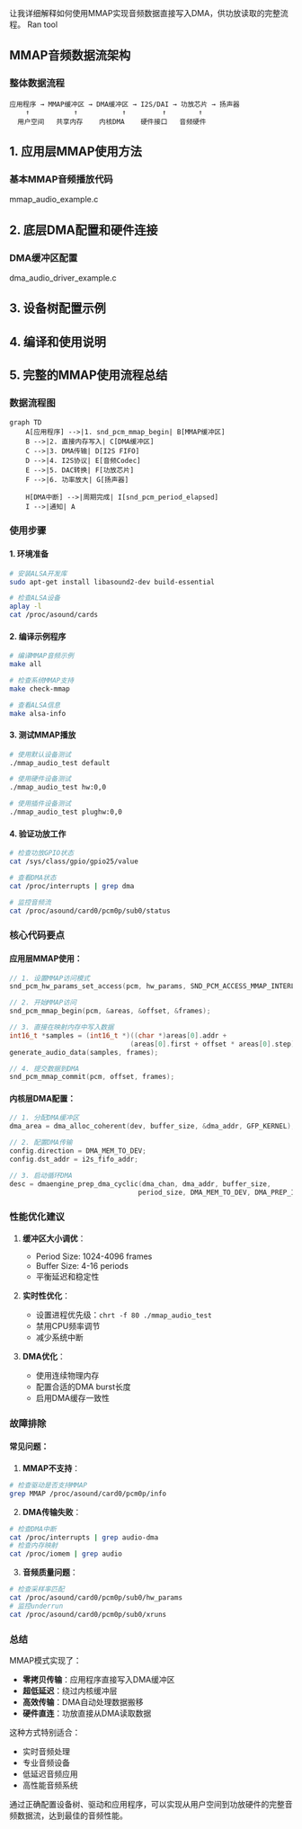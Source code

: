 让我详细解释如何使用MMAP实现音频数据直接写入DMA，供功放读取的完整流程。
Ran tool

## MMAP音频数据流架构

### 整体数据流程

```
应用程序 → MMAP缓冲区 → DMA缓冲区 → I2S/DAI → 功放芯片 → 扬声器
    ↑           ↑           ↑         ↑        ↑
  用户空间   共享内存    内核DMA    硬件接口   音频硬件
```

## 1. 应用层MMAP使用方法

### 基本MMAP音频播放代码

mmap_audio_example.c

## 2. 底层DMA配置和硬件连接

### DMA缓冲区配置

dma_audio_driver_example.c

## 3. 设备树配置示例

## 4. 编译和使用说明

## 5. 完整的MMAP使用流程总结

### 数据流程图

```mermaid
graph TD
    A[应用程序] -->|1. snd_pcm_mmap_begin| B[MMAP缓冲区]
    B -->|2. 直接内存写入| C[DMA缓冲区]
    C -->|3. DMA传输| D[I2S FIFO]
    D -->|4. I2S协议| E[音频Codec]
    E -->|5. DAC转换| F[功放芯片]
    F -->|6. 功率放大| G[扬声器]
    
    H[DMA中断] -->|周期完成| I[snd_pcm_period_elapsed]
    I -->|通知| A
```

### 使用步骤

#### 1. 环境准备
```bash
# 安装ALSA开发库
sudo apt-get install libasound2-dev build-essential

# 检查ALSA设备
aplay -l
cat /proc/asound/cards
```

#### 2. 编译示例程序
```bash
# 编译MMAP音频示例
make all

# 检查系统MMAP支持
make check-mmap

# 查看ALSA信息
make alsa-info
```

#### 3. 测试MMAP播放
```bash
# 使用默认设备测试
./mmap_audio_test default

# 使用硬件设备测试
./mmap_audio_test hw:0,0

# 使用插件设备测试
./mmap_audio_test plughw:0,0
```

#### 4. 验证功放工作
```bash
# 检查功放GPIO状态
cat /sys/class/gpio/gpio25/value

# 查看DMA状态
cat /proc/interrupts | grep dma

# 监控音频流
cat /proc/asound/card0/pcm0p/sub0/status
```

### 核心代码要点

#### 应用层MMAP使用：
```c
// 1. 设置MMAP访问模式
snd_pcm_hw_params_set_access(pcm, hw_params, SND_PCM_ACCESS_MMAP_INTERLEAVED);

// 2. 开始MMAP访问
snd_pcm_mmap_begin(pcm, &areas, &offset, &frames);

// 3. 直接在映射内存中写入数据
int16_t *samples = (int16_t *)((char *)areas[0].addr + 
                              (areas[0].first + offset * areas[0].step) / 8);
generate_audio_data(samples, frames);

// 4. 提交数据到DMA
snd_pcm_mmap_commit(pcm, offset, frames);
```

#### 内核层DMA配置：
```c
// 1. 分配DMA缓冲区
dma_area = dma_alloc_coherent(dev, buffer_size, &dma_addr, GFP_KERNEL);

// 2. 配置DMA传输
config.direction = DMA_MEM_TO_DEV;
config.dst_addr = i2s_fifo_addr;

// 3. 启动循环DMA
desc = dmaengine_prep_dma_cyclic(dma_chan, dma_addr, buffer_size, 
                                period_size, DMA_MEM_TO_DEV, DMA_PREP_INTERRUPT);
```

### 性能优化建议

1. **缓冲区大小调优**：
   - Period Size: 1024-4096 frames
   - Buffer Size: 4-16 periods
   - 平衡延迟和稳定性

2. **实时性优化**：
   - 设置进程优先级：`chrt -f 80 ./mmap_audio_test`
   - 禁用CPU频率调节
   - 减少系统中断

3. **DMA优化**：
   - 使用连续物理内存
   - 配置合适的DMA burst长度
   - 启用DMA缓存一致性

### 故障排除

#### 常见问题：

1. **MMAP不支持**：
```bash
# 检查驱动是否支持MMAP
grep MMAP /proc/asound/card0/pcm0p/info
```

2. **DMA传输失败**：
```bash
# 检查DMA中断
cat /proc/interrupts | grep audio-dma
# 检查内存映射
cat /proc/iomem | grep audio
```

3. **音频质量问题**：
```bash
# 检查采样率匹配
cat /proc/asound/card0/pcm0p/sub0/hw_params
# 监控underrun
cat /proc/asound/card0/pcm0p/sub0/xruns
```

### 总结

MMAP模式实现了：

- **零拷贝传输**：应用程序直接写入DMA缓冲区
- **超低延迟**：绕过内核缓冲层
- **高效传输**：DMA自动处理数据搬移
- **硬件直连**：功放直接从DMA读取数据

这种方式特别适合：
- 实时音频处理
- 专业音频设备
- 低延迟音频应用
- 高性能音频系统

通过正确配置设备树、驱动和应用程序，可以实现从用户空间到功放硬件的完整音频数据流，达到最佳的音频性能。
